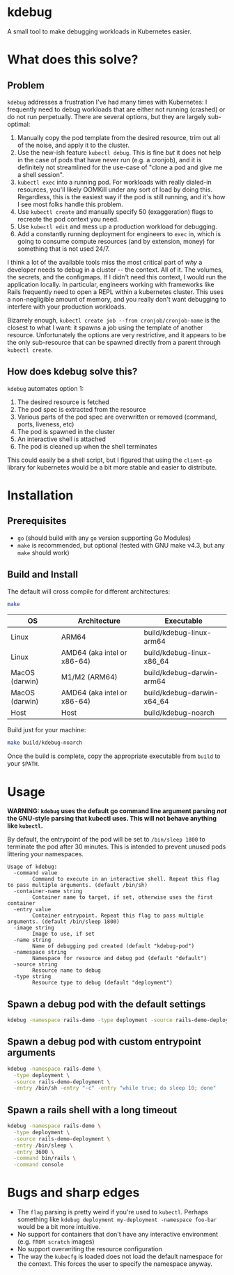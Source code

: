# kdebug

A small tool to make debugging workloads in Kubernetes easier.

# What does this solve?

## Problem

`kdebug` addresses a frustration I've had many times with Kubernetes: I frequently need to debug
workloads that are either not running (crashed) or do not run perpetually. There are several
options, but they are largely sub-optimal:

1. Manually copy the pod template from the desired resource, trim out all of the noise, and apply it
   to the cluster.
2. Use the new-ish feature `kubectl debug`. This is fine _but_ it does not help in the case of pods
   that have never run (e.g. a cronjob), and it is definitely not streamlined for the use-case of
   "clone a pod and give me a shell session".
3. `kubectl exec` into a running pod. For workloads with really dialed-in resources, you'll likely
   OOMKill under any sort of load by doing this. Regardless, this is the easiest way if the pod is
   still running, and it's how I see most folks handle this problem.
4. Use `kubectl create` and manually specify 50 (exaggeration) flags to recreate the pod context you
   need.
5. Use `kubectl edit` and mess up a production workload for debugging.
6. Add a constantly running deployment for engineers to `exec` in, which is going to consume compute
   resources (and by extension, money) for something that is not used 24/7.

I think a lot of the available tools miss the most critical part of _why_ a developer needs to debug
in a cluster -- the context. All of it. The volumes, the secrets, and the configmaps. If I didn't
need this context, I would run the application locally. In particular, engineers working with
frameworks like Rails frequently need to open a REPL within a kubernetes cluster. This uses a
non-negligible amount of memory, and you really don't want debugging to interfere with your
production workloads.

Bizarrely enough, `kubectl create job --from cronjob/cronjob-name` is the closest to what I want: it
spawns a job using the template of another resource. Unfortunately the options are very restrictive,
and it appears to be the only sub-resource that can be spawned directly from a parent through
`kubectl create`.

## How does kdebug solve this?

`kdebug` automates option 1:

1. The desired resource is fetched
2. The pod spec is extracted from the resource
3. Various parts of the pod spec are overwritten or removed (command, ports, liveness, etc)
4. The pod is spawned in the cluster
5. An interactive shell is attached
6. The pod is cleaned up when the shell terminates

This could easily be a shell script, but I figured that using the `client-go` library for kubernetes
would be a bit more stable and easier to distribute.

# Installation

## Prerequisites

- `go` (should build with any `go` version supporting Go Modules)
- `make` is recommended, but optional (tested with GNU make v4.3, but any `make` should work)

## Build and Install

The default will cross compile for different architectures:

```sh
make
```

| OS             | Architecture                | Executable                 |
|----------------|-----------------------------|----------------------------|
| Linux          | ARM64                       | build/kdebug-linux-arm64   |
| Linux          | AMD64 (aka intel or x86-64) | build/kdebug-linux-x86_64  |
| MacOS (darwin) | M1/M2 (ARM64)               | build/kdebug-darwin-arm64  |
| MacOS (darwin) | AMD64 (aka intel or x86-64) | build/kdebug-darwin-x64_64 |
| Host           | Host                        | build/kdebug-noarch        |

Build just for your machine:

```sh
make build/kdebug-noarch
```

Once the build is complete, copy the appropriate executable from `build` to your `$PATH`.

# Usage

**WARNING: `kdebug` uses the default go command line argument parsing _not_ the GNU-style parsing
that kubectl uses. This will not behave anything like `kubectl`.**

By default, the entrypoint of the pod will be set to `/bin/sleep 1800` to terminate the pod after 30
minutes. This is intended to prevent unused pods littering your namespaces.

```
Usage of kdebug:
  -command value
    	Command to execute in an interactive shell. Repeat this flag to pass multiple arguments. (default /bin/sh)
  -container-name string
    	Container name to target, if set, otherwise uses the first container
  -entry value
    	Container entrypoint. Repeat this flag to pass multiple arguments. (default /bin/sleep 1800)
  -image string
    	Image to use, if set
  -name string
    	Name of debugging pod created (default "kdebug-pod")
  -namespace string
    	Namespace for resource and debug pod (default "default")
  -source string
    	Resource name to debug
  -type string
    	Resource type to debug (default "deployment")
```

## Spawn a debug pod with the default settings

```sh
kdebug -namespace rails-demo -type deployment -source rails-demo-deployment
```

## Spawn a debug pod with custom entrypoint arguments

```sh
kdebug -namespace rails-demo \
  -type deployment \
  -source rails-demo-deployment \
  -entry /bin/sh -entry "-c" -entry "while true; do sleep 10; done"
```

## Spawn a rails shell with a long timeout

```sh
kdebug -namespace rails-demo \
  -type deployment \
  -source rails-demo-deployment \
  -entry /bin/sleep \
  -entry 3600 \
  -command bin/rails \
  -command console
```

# Bugs and sharp edges

- The `flag` parsing is pretty weird if you're used to `kubectl`. Perhaps something like `kdebug
  deployment my-deployment -namespace foo-bar` would be a bit more intuitive.
- No support for containers that don't have any interactive environment (e.g. `FROM scratch` images)
- No support overwriting the resource configuration
- The way the `kubecfg` is loaded does not load the default namespace for the context. This forces
  the user to specify the namespace anyway.
